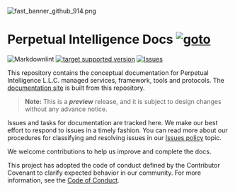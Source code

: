 ![fast_banner_github_914.png](https://en.gravatar.com/userimage/152742631/4ab9cb340649391354d65b592b744114.png)

# Perpetual Intelligence Docs [![goto](https://img.shields.io/badge/-https://docs.perpetualintelligence.com-blue)](https://docs.perpetualintelligence.com) 

![Markdownlint](https://github.com/dotnet/docs/workflows/Markdownlint/badge.svg) [![target supported version](https://github.com/dotnet/docs/actions/workflows/version-sweep.yml/badge.svg)](https://github.com/dotnet/docs/actions/workflows/version-sweep.yml) [![Issues](https://img.shields.io/github/issues/perpetualintelligence/docs/issues)](https://github.com/perpetualintelligence/docs/issues)

This repository contains the conceptual documentation for Perpetual Intelligence L.L.C. managed services, framework, tools and protocols. The [documentation site](https://docs.perpetualintelligence.com) is built from this repository.

> **Note:** This is a ***preview*** release, and it is subject to design changes without any advance notice.

Issues and tasks for documentation are tracked here. We make our best effort to respond to issues in a timely fashion. You can read more about our procedures for classifying and resolving issues in our [Issues policy](https://github.com/perpetualintelligence/terms/blob/main/IssuesPolicy.md) topic.

We welcome contributions to help us improve and complete the docs. 

This project has adopted the code of conduct defined by the Contributor Covenant to clarify expected behavior in our community.
For more information, see the [Code of Conduct](https://github.com/perpetualintelligence/terms/blob/main/code-of-conduct.md).
